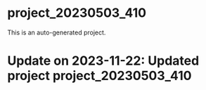 # project_20230503_410

This is an auto-generated project.

# Update on 2023-11-22: Updated project project_20230503_410
